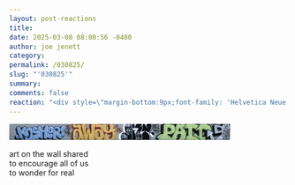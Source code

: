 ```yaml
---
layout: post-reactions
title: 
date: 2025-03-08 08:00:56 -0400
author: joe jenett
category: 
permalink: /030825/
slug: "'030825'"
summary: 
comments: false
reaction: "<div style=\"margin-bottom:9px;font-family: 'Helvetica Neue',Helvetica,Arial,sans-serif;font-weight:600;font-size:.9rem;\">Reactions:</div><p><a href=\"https://toot.community/@jenett/114127093787677472\"><img src=\"https://static.toot.community/cache/accounts/avatars/109/321/348/137/004/186/original/dec2182d972538a0.png\" alt=\"\" width=\"48\"><br><span style=\"font-size:.9rem;\">Sarah Honeychurch</span></a></p><p><a href=\"https://toot.community/@jenett/114127093787677472\"><img src=\"https://static.toot.community/cache/accounts/avatars/110/726/205/933/566/307/original/bc7da19615a0f532.png\" alt=\"\" width=\"48\"><br><span style=\"font-size:.9rem;\">sphygmus</span></a></p><p><a href=\"https://toot.community/@jenett/114127093787677472\"><img src=\"https://static.toot.community/cache/accounts/avatars/112/757/571/850/957/359/original/71a15e19bfc75e90.png\" alt=\"\" width=\"48\"><br><span style=\"font-size:.8em;\">Pamela</span></a></p>"
---
```

<p>
<img src="/images/snowflake.png" width="400" alt="">
</p>
<p>
art on the wall shared<br>
to encourage all of us <br>
to wonder for real
</p>




<a style="display:none;" href="https://brid.gy/publish/mastodon"><small>(cross-posted to mastodon)</small></a>